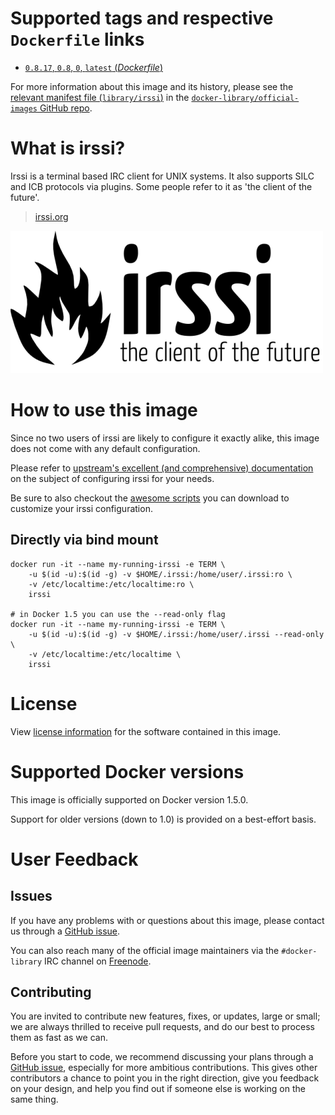 # Supported tags and respective `Dockerfile` links

- [`0.8.17`, `0.8`, `0`, `latest` (*Dockerfile*)](https://github.com/jfrazelle/irssi/blob/dfefff246e4a04dee588feafc1d720b5247a112e/Dockerfile)

For more information about this image and its history, please see the [relevant
manifest file
(`library/irssi`)](https://github.com/docker-library/official-images/blob/master/library/irssi)
in the [`docker-library/official-images` GitHub
repo](https://github.com/docker-library/official-images).

# What is irssi?

Irssi is a terminal based IRC client for UNIX systems. It also supports SILC
and ICB protocols via plugins. Some people refer to it as 'the client of the
future'.

> [irssi.org](http://irssi.org)

![logo](https://raw.githubusercontent.com/docker-library/docs/master/irssi/logo.png)

# How to use this image

Since no two users of irssi are likely to configure it exactly alike, this
image does not come with any default configuration.

Please refer to [upstream's excellent (and comprehensive)
documentation](http://irssi.org/documentation) on the subject of
configuring irssi for your needs.

Be sure to also checkout the [awesome
scripts](https://github.com/irssi/scripts.irssi.org) you can download to
customize your irssi configuration.

## Directly via bind mount

    docker run -it --name my-running-irssi -e TERM \
        -u $(id -u):$(id -g) -v $HOME/.irssi:/home/user/.irssi:ro \
        -v /etc/localtime:/etc/localtime:ro \
        irssi

    # in Docker 1.5 you can use the --read-only flag
    docker run -it --name my-running-irssi -e TERM \
        -u $(id -u):$(id -g) -v $HOME/.irssi:/home/user/.irssi --read-only \
        -v /etc/localtime:/etc/localtime \
        irssi

# License

View [license information](https://github.com/irssi/irssi/blob/master/COPYING) for
the software contained in this image.

# Supported Docker versions

This image is officially supported on Docker version 1.5.0.

Support for older versions (down to 1.0) is provided on a best-effort basis.

# User Feedback

## Issues

If you have any problems with or questions about this image, please contact us
 through a [GitHub issue](https://github.com/jfrazelle/irssi/issues).

You can also reach many of the official image maintainers via the
`#docker-library` IRC channel on [Freenode](https://freenode.net).

## Contributing

You are invited to contribute new features, fixes, or updates, large or small;
we are always thrilled to receive pull requests, and do our best to process them
as fast as we can.

Before you start to code, we recommend discussing your plans 
through a [GitHub issue](https://github.com/jfrazelle/irssi/issues), especially for more ambitious
contributions. This gives other contributors a chance to point you in the right
direction, give you feedback on your design, and help you find out if someone
else is working on the same thing.
